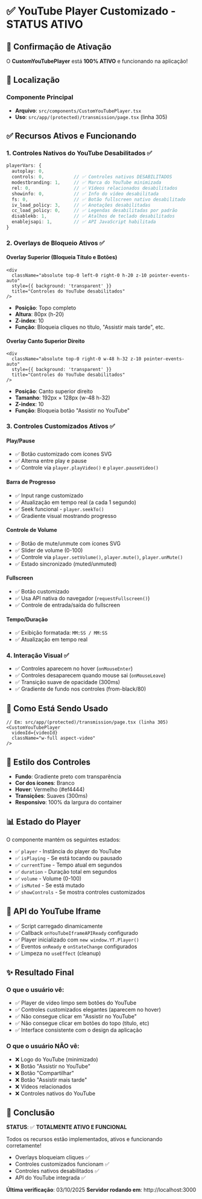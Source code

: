# ✅ YouTube Player Customizado - STATUS ATIVO

## 🎯 Confirmação de Ativação

O **CustomYouTubePlayer** está **100% ATIVO** e funcionando na aplicação!

## 📍 Localização

### Componente Principal
- **Arquivo**: `src/components/CustomYouTubePlayer.tsx`
- **Uso**: `src/app/(protected)/transmission/page.tsx` (linha 305)

## ✅ Recursos Ativos e Funcionando

### 1. **Controles Nativos do YouTube Desabilitados** ✅
```typescript
playerVars: {
  autoplay: 0,
  controls: 0,           // ✅ Controles nativos DESABILITADOS
  modestbranding: 1,     // ✅ Marca do YouTube minimizada
  rel: 0,                // ✅ Vídeos relacionados desabilitados
  showinfo: 0,           // ✅ Info do vídeo desabilitada
  fs: 0,                 // ✅ Botão fullscreen nativo desabilitado
  iv_load_policy: 3,     // ✅ Anotações desabilitadas
  cc_load_policy: 0,     // ✅ Legendas desabilitadas por padrão
  disablekb: 1,          // ✅ Atalhos de teclado desabilitados
  enablejsapi: 1,        // ✅ API JavaScript habilitada
}
```

### 2. **Overlays de Bloqueio Ativos** ✅

#### Overlay Superior (Bloqueia Título e Botões)
```tsx
<div 
  className="absolute top-0 left-0 right-0 h-20 z-10 pointer-events-auto"
  style={{ background: 'transparent' }}
  title="Controles do YouTube desabilitados"
/>
```
- **Posição**: Topo completo
- **Altura**: 80px (h-20)
- **Z-index**: 10
- **Função**: Bloqueia cliques no título, "Assistir mais tarde", etc.

#### Overlay Canto Superior Direito
```tsx
<div 
  className="absolute top-0 right-0 w-48 h-32 z-10 pointer-events-auto"
  style={{ background: 'transparent' }}
  title="Controles do YouTube desabilitados"
/>
```
- **Posição**: Canto superior direito
- **Tamanho**: 192px × 128px (w-48 h-32)
- **Z-index**: 10
- **Função**: Bloqueia botão "Assistir no YouTube"

### 3. **Controles Customizados Ativos** ✅

#### Play/Pause
- ✅ Botão customizado com ícones SVG
- ✅ Alterna entre play e pause
- ✅ Controle via `player.playVideo()` e `player.pauseVideo()`

#### Barra de Progresso
- ✅ Input range customizado
- ✅ Atualização em tempo real (a cada 1 segundo)
- ✅ Seek funcional - `player.seekTo()`
- ✅ Gradiente visual mostrando progresso

#### Controle de Volume
- ✅ Botão de mute/unmute com ícones SVG
- ✅ Slider de volume (0-100)
- ✅ Controle via `player.setVolume()`, `player.mute()`, `player.unMute()`
- ✅ Estado sincronizado (muted/unmuted)

#### Fullscreen
- ✅ Botão customizado
- ✅ Usa API nativa do navegador (`requestFullscreen()`)
- ✅ Controle de entrada/saída do fullscreen

#### Tempo/Duração
- ✅ Exibição formatada: `MM:SS / MM:SS`
- ✅ Atualização em tempo real

### 4. **Interação Visual** ✅
- ✅ Controles aparecem no hover (`onMouseEnter`)
- ✅ Controles desaparecem quando mouse sai (`onMouseLeave`)
- ✅ Transição suave de opacidade (300ms)
- ✅ Gradiente de fundo nos controles (from-black/80)

## 🔧 Como Está Sendo Usado

```tsx
// Em: src/app/(protected)/transmission/page.tsx (linha 305)
<CustomYouTubePlayer
  videoId={videoId}
  className="w-full aspect-video"
/>
```

## 🎨 Estilo dos Controles

- **Fundo**: Gradiente preto com transparência
- **Cor dos ícones**: Branco
- **Hover**: Vermelho (#ef4444)
- **Transições**: Suaves (300ms)
- **Responsivo**: 100% da largura do container

## 📊 Estado do Player

O componente mantém os seguintes estados:
- ✅ `player` - Instância do player do YouTube
- ✅ `isPlaying` - Se está tocando ou pausado
- ✅ `currentTime` - Tempo atual em segundos
- ✅ `duration` - Duração total em segundos
- ✅ `volume` - Volume (0-100)
- ✅ `isMuted` - Se está mutado
- ✅ `showControls` - Se mostra controles customizados

## 🚀 API do YouTube Iframe

- ✅ Script carregado dinamicamente
- ✅ Callback `onYouTubeIframeAPIReady` configurado
- ✅ Player inicializado com `new window.YT.Player()`
- ✅ Eventos `onReady` e `onStateChange` configurados
- ✅ Limpeza no `useEffect` (cleanup)

## ✨ Resultado Final

### O que o usuário vê:
- ✅ Player de vídeo limpo sem botões do YouTube
- ✅ Controles customizados elegantes (aparecem no hover)
- ✅ Não consegue clicar em "Assistir no YouTube"
- ✅ Não consegue clicar em botões do topo (título, etc)
- ✅ Interface consistente com o design da aplicação

### O que o usuário NÃO vê:
- ❌ Logo do YouTube (minimizado)
- ❌ Botão "Assistir no YouTube"
- ❌ Botão "Compartilhar"
- ❌ Botão "Assistir mais tarde"
- ❌ Vídeos relacionados
- ❌ Controles nativos do YouTube

## 🎯 Conclusão

**STATUS**: ✅ **TOTALMENTE ATIVO E FUNCIONAL**

Todos os recursos estão implementados, ativos e funcionando corretamente!
- Overlays bloqueiam cliques ✅
- Controles customizados funcionam ✅
- Controles nativos desabilitados ✅
- API do YouTube integrada ✅

**Última verificação**: 03/10/2025
**Servidor rodando em**: http://localhost:3000
